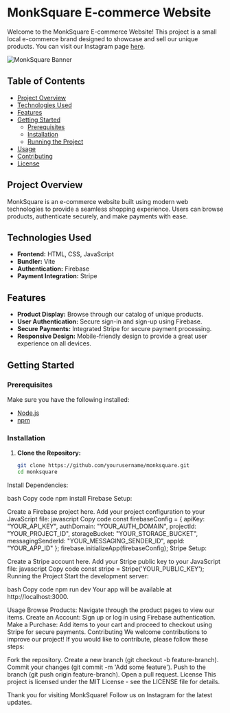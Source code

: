 # MonkSquare E-commerce Website

Welcome to the MonkSquare E-commerce Website! This project is a small local e-commerce brand designed to showcase and sell our unique products. You can visit our Instagram page [here](https://www.instagram.com/monksquare.in/).

![MonkSquare Banner](https://drive.google.com/file/d/1lmul5C3beAh0CGCGFsJniuCWYYbeuGDX/view?usp=drive_link)

## Table of Contents

- [Project Overview](#project-overview)
- [Technologies Used](#technologies-used)
- [Features](#features)
- [Getting Started](#getting-started)
  - [Prerequisites](#prerequisites)
  - [Installation](#installation)
  - [Running the Project](#running-the-project)
- [Usage](#usage)
- [Contributing](#contributing)
- [License](#license)

## Project Overview

MonkSquare is an e-commerce website built using modern web technologies to provide a seamless shopping experience. Users can browse products, authenticate securely, and make payments with ease.

## Technologies Used

- **Frontend:** HTML, CSS, JavaScript
- **Bundler:** Vite
- **Authentication:** Firebase
- **Payment Integration:** Stripe

## Features

- **Product Display:** Browse through our catalog of unique products.
- **User Authentication:** Secure sign-in and sign-up using Firebase.
- **Secure Payments:** Integrated Stripe for secure payment processing.
- **Responsive Design:** Mobile-friendly design to provide a great user experience on all devices.

## Getting Started

### Prerequisites

Make sure you have the following installed:

- [Node.js](https://nodejs.org/en/download/)
- [npm](https://www.npmjs.com/get-npm)

### Installation

1. **Clone the Repository:**
   ```bash
   git clone https://github.com/yourusername/monksquare.git
   cd monksquare
Install Dependencies:

bash
Copy code
npm install
Firebase Setup:

Create a Firebase project here.
Add your project configuration to your JavaScript file:
javascript
Copy code
const firebaseConfig = {
  apiKey: "YOUR_API_KEY",
  authDomain: "YOUR_AUTH_DOMAIN",
  projectId: "YOUR_PROJECT_ID",
  storageBucket: "YOUR_STORAGE_BUCKET",
  messagingSenderId: "YOUR_MESSAGING_SENDER_ID",
  appId: "YOUR_APP_ID"
};
firebase.initializeApp(firebaseConfig);
Stripe Setup:

Create a Stripe account here.
Add your Stripe public key to your JavaScript file:
javascript
Copy code
const stripe = Stripe('YOUR_PUBLIC_KEY');
Running the Project
Start the development server:

bash
Copy code
npm run dev
Your app will be available at http://localhost:3000.

Usage
Browse Products: Navigate through the product pages to view our items.
Create an Account: Sign up or log in using Firebase authentication.
Make a Purchase: Add items to your cart and proceed to checkout using Stripe for secure payments.
Contributing
We welcome contributions to improve our project! If you would like to contribute, please follow these steps:

Fork the repository.
Create a new branch (git checkout -b feature-branch).
Commit your changes (git commit -m 'Add some feature').
Push to the branch (git push origin feature-branch).
Open a pull request.
License
This project is licensed under the MIT License - see the LICENSE file for details.

Thank you for visiting MonkSquare! Follow us on Instagram for the latest updates.